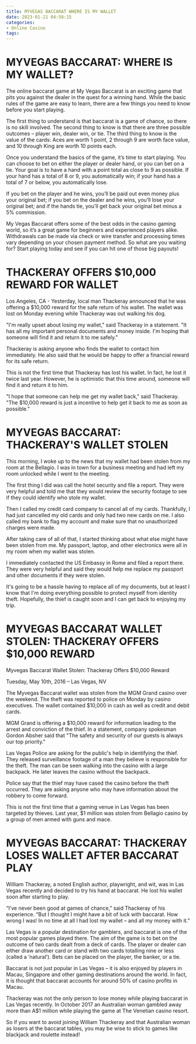 ```yaml
---
title: MYVEGAS BACCARAT WHERE IS MY WALLET 
date: 2023-01-21 04:58:15
categories:
- Online Casino
tags:
---
```



#  MYVEGAS BACCARAT: WHERE IS MY WALLET? 

The online baccarat game at My Vegas Baccarat is an exciting game that pits you against the dealer in the quest for a winning hand. While the basic rules of the game are easy to learn, there are a few things you need to know before you start playing.

The first thing to understand is that baccarat is a game of chance, so there is no skill involved. The second thing to know is that there are three possible outcomes – player win, dealer win, or tie. The third thing to know is the value of the cards: Aces are worth 1 point, 2 through 9 are worth face value, and 10 through King are worth 10 points each.

Once you understand the basics of the game, it’s time to start playing. You can choose to bet on either the player or dealer hand, or you can bet on a tie. Your goal is to have a hand with a point total as close to 9 as possible. If your hand has a total of 8 or 9, you automatically win; if your hand has a total of 7 or below, you automatically lose.

If you bet on the player and he wins, you’ll be paid out even money plus your original bet; if you bet on the dealer and he wins, you’ll lose your original bet; and if the hands tie, you’ll get back your original bet minus a 5% commission.

My Vegas Baccarat offers some of the best odds in the casino gaming world, so it’s a great game for beginners and experienced players alike. Withdrawals can be made via check or wire transfer and processing times vary depending on your chosen payment method. So what are you waiting for? Start playing today and see if you can hit one of those big payouts!

#  THACKERAY OFFERS $10,000 REWARD FOR WALLET 

Los Angeles, CA - Yesterday, local man Thackeray announced that he was offering a $10,000 reward for the safe return of his wallet. The wallet was lost on Monday evening while Thackeray was out walking his dog.

"I'm really upset about losing my wallet," said Thackeray in a statement. "It has all my important personal documents and money inside. I'm hoping that someone will find it and return it to me safely."

Thackeray is asking anyone who finds the wallet to contact him immediately. He also said that he would be happy to offer a financial reward for its safe return.

This is not the first time that Thackeray has lost his wallet. In fact, he lost it twice last year. However, he is optimistic that this time around, someone will find it and return it to him.

"I hope that someone can help me get my wallet back," said Thackeray. "The $10,000 reward is just a incentive to help get it back to me as soon as possible."

#  MYVEGAS BACCARAT: THACKERAY'S WALLET STOLEN 

This morning, I woke up to the news that my wallet had been stolen from my room at the Bellagio. I was in town for a business meeting and had left my room unlocked while I went to the meeting.

The first thing I did was call the hotel security and file a report. They were very helpful and told me that they would review the security footage to see if they could identify who stole my wallet.

Then I called my credit card company to cancel all of my cards. Thankfully, I had just cancelled my old cards and only had two new cards on me. I also called my bank to flag my account and make sure that no unauthorized charges were made.

After taking care of all of that, I started thinking about what else might have been stolen from me. My passport, laptop, and other electronics were all in my room when my wallet was stolen.

I immediately contacted the US Embassy in Rome and filed a report there. They were very helpful and said they would help me replace my passport and other documents if they were stolen.

It's going to be a hassle having to replace all of my documents, but at least I know that I'm doing everything possible to protect myself from identity theft. Hopefully, the thief is caught soon and I can get back to enjoying my trip.

#  MYVEGAS BACCARAT WALLET STOLEN: THACKERAY OFFERS $10,000 REWARD 

Myvegas Baccarat Wallet Stolen: Thackeray Offers $10,000 Reward

Tuesday, May 10th, 2016 – Las Vegas, NV

The Myvegas Baccarat wallet was stolen from the MGM Grand casino over the weekend. The theft was reported to police on Monday by casino executives. The wallet contained $10,000 in cash as well as credit and debit cards.

MGM Grand is offering a $10,000 reward for information leading to the arrest and conviction of the thief. In a statement, company spokesman Gordon Absher said that "The safety and security of our guests is always our top priority."

Las Vegas Police are asking for the public's help in identifying the thief. They released surveillance footage of a man they believe is responsible for the theft. The man can be seen walking into the casino with a large backpack. He later leaves the casino without the backpack.

Police say that the thief may have cased the casino before the theft occurred. They are asking anyone who may have information about the robbery to come forward.

This is not the first time that a gaming venue in Las Vegas has been targeted by thieves. Last year, $1 million was stolen from Bellagio casino by a group of men armed with guns and mace.

#  MYVEGAS BACCARAT: THACKERAY LOSES WALLET AFTER BACCARAT PLAY

William Thackeray, a noted English author, playwright, and wit, was in Las Vegas recently and decided to try his hand at baccarat. He lost his wallet soon after starting to play.

“I’ve never been good at games of chance,” said Thackeray of his experience. “But I thought I might have a bit of luck with baccarat. How wrong I was! In no time at all I had lost my wallet – and all my money with it.”

Las Vegas is a popular destination for gamblers, and baccarat is one of the most popular games played there. The aim of the game is to bet on the outcome of two cards dealt from a deck of cards. The player or dealer can either draw another card or stand with two cards totalling nine or less (called a ‘natural’). Bets can be placed on the player, the banker, or a tie.

Baccarat is not just popular in Las Vegas – it is also enjoyed by players in Macau, Singapore and other gaming destinations around the world. In fact, it is thought that baccarat accounts for around 50% of casino profits in Macau.

Thackeray was not the only person to lose money while playing baccarat in Las Vegas recently. In October 2017 an Australian woman gambled away more than A$1 million while playing the game at The Venetian casino resort.

So if you want to avoid joining William Thackeray and that Australian woman as losers at the baccarat tables, you may be wise to stick to games like blackjack and roulette instead!